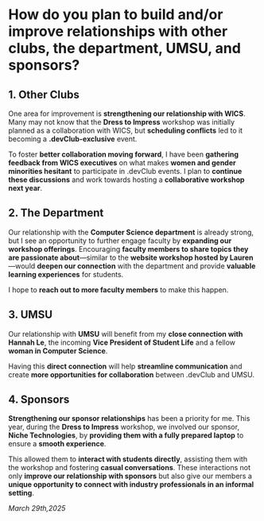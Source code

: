 # **How do you plan to build and/or improve relationships with other clubs, the department, UMSU, and sponsors?**

## **1. Other Clubs**  
One area for improvement is **strengthening our relationship with WICS**. Many may not know that the **Dress to Impress** workshop was initially planned as a collaboration with WICS, but **scheduling conflicts** led to it becoming a **.devClub-exclusive** event.  

To foster **better collaboration moving forward**, I have been **gathering feedback from WICS executives** on what makes **women and gender minorities hesitant** to participate in .devClub events. I plan to **continue these discussions** and work towards hosting a **collaborative workshop next year**.  

## **2. The Department**  
Our relationship with the **Computer Science department** is already strong, but I see an opportunity to further engage faculty by **expanding our workshop offerings**. Encouraging **faculty members to share topics they are passionate about**—similar to the **website workshop hosted by Lauren**—would **deepen our connection** with the department and provide **valuable learning experiences** for students.  

I hope to **reach out to more faculty members** to make this happen.  

## **3. UMSU**  
Our relationship with **UMSU** will benefit from my **close connection with Hannah Le**, the incoming **Vice President of Student Life** and a fellow **woman in Computer Science**.  

Having this **direct connection** will help **streamline communication** and create **more opportunities for collaboration** between .devClub and UMSU.  

## **4. Sponsors**  
**Strengthening our sponsor relationships** has been a priority for me. This year, during the **Dress to Impress** workshop, we involved our sponsor, **Niche Technologies**, by **providing them with a fully prepared laptop** to ensure a **smooth experience**.  

This allowed them to **interact with students directly**, assisting them with the workshop and fostering **casual conversations**. These interactions not only **improve our relationship with sponsors** but also give our members a **unique opportunity to connect with industry professionals in an informal setting**. 

*March 29th,2025* 
